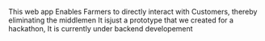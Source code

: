 This web app Enables Farmers to directly interact with Customers, thereby eliminating the middlemen
It isjust a prototype that we created for a hackathon, It is currently under backend developement
